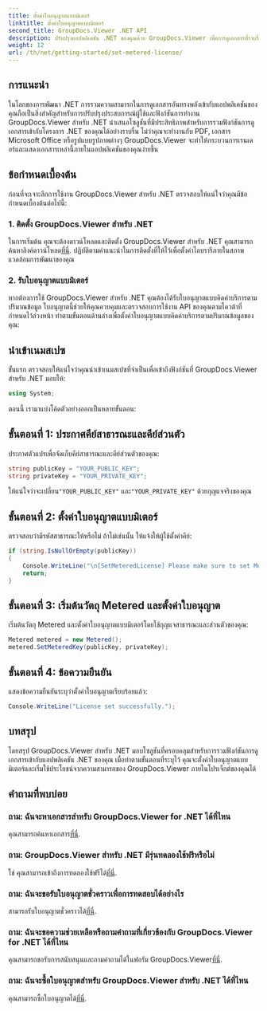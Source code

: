```yaml
---
title: ตั้งค่าใบอนุญาตแบบมิเตอร์
linktitle: ตั้งค่าใบอนุญาตแบบมิเตอร์
second_title: GroupDocs.Viewer .NET API
description: ปรับปรุงแอปพลิเคชัน .NET ของคุณด้วย GroupDocs.Viewer เพื่อการดูเอกสารที่ราบรื่น รวมฟังก์ชันการเรนเดอร์เอกสารเข้ากับโปรเจ็กต์ของคุณได้อย่างง่ายดาย
weight: 12
url: /th/net/getting-started/set-metered-license/
---
```

## การแนะนำ
ในโลกของการพัฒนา .NET การรวมความสามารถในการดูเอกสารอันทรงพลังเข้ากับแอปพลิเคชันของคุณถือเป็นสิ่งสำคัญสำหรับการปรับปรุงประสบการณ์ผู้ใช้และฟังก์ชันการทำงาน GroupDocs.Viewer สำหรับ .NET นำเสนอโซลูชันที่มีประสิทธิภาพสำหรับการรวมฟังก์ชันการดูเอกสารเข้ากับโครงการ .NET ของคุณได้อย่างราบรื่น ไม่ว่าคุณจะทำงานกับ PDF, เอกสาร Microsoft Office หรือรูปแบบรูปภาพต่างๆ GroupDocs.Viewer จะทำให้กระบวนการเรนเดอร์และแสดงเอกสารเหล่านี้ภายในแอปพลิเคชันของคุณง่ายขึ้น
## ข้อกำหนดเบื้องต้น
ก่อนที่จะเจาะลึกการใช้งาน GroupDocs.Viewer สำหรับ .NET ตรวจสอบให้แน่ใจว่าคุณมีข้อกำหนดเบื้องต้นต่อไปนี้:
### 1. ติดตั้ง GroupDocs.Viewer สำหรับ .NET
 ในการเริ่มต้น คุณจะต้องดาวน์โหลดและติดตั้ง GroupDocs.Viewer สำหรับ .NET คุณสามารถค้นหาลิงค์ดาวน์โหลด[ที่นี่](https://releases.groupdocs.com/viewer/net/). ปฏิบัติตามคำแนะนำในการติดตั้งที่ให้ไว้เพื่อตั้งค่าไลบรารีภายในสภาพแวดล้อมการพัฒนาของคุณ
### 2. รับใบอนุญาตแบบมิเตอร์
หากต้องการใช้ GroupDocs.Viewer สำหรับ .NET คุณต้องได้รับใบอนุญาตแบบคิดค่าบริการตามปริมาณข้อมูล ใบอนุญาตนี้ช่วยให้คุณควบคุมและตรวจสอบการใช้งาน API ของคุณตามโควต้าที่กำหนดไว้ล่วงหน้า ทำตามขั้นตอนด้านล่างเพื่อตั้งค่าใบอนุญาตแบบคิดค่าบริการตามปริมาณข้อมูลของคุณ:

## นำเข้าเนมสเปซ
ขั้นแรก ตรวจสอบให้แน่ใจว่าคุณนำเข้าเนมสเปซที่จำเป็นเพื่อเข้าถึงฟังก์ชันที่ GroupDocs.Viewer สำหรับ .NET มอบให้:
```csharp
using System;
```

ตอนนี้ เรามาแบ่งโค้ดตัวอย่างออกเป็นหลายขั้นตอน:
## ขั้นตอนที่ 1: ประกาศคีย์สาธารณะและคีย์ส่วนตัว
ประกาศตัวแปรเพื่อจัดเก็บคีย์สาธารณะและคีย์ส่วนตัวของคุณ:
```csharp
string publicKey = "YOUR_PUBLIC_KEY";
string privateKey = "YOUR_PRIVATE_KEY";
```
 ให้แน่ใจว่าจะเปลี่ยน`"YOUR_PUBLIC_KEY"` และ`"YOUR_PRIVATE_KEY"` ด้วยกุญแจจริงของคุณ
## ขั้นตอนที่ 2: ตั้งค่าใบอนุญาตแบบมิเตอร์
ตรวจสอบว่ามีรหัสสาธารณะให้หรือไม่ ถ้าไม่เช่นนั้น ให้แจ้งให้ผู้ใช้ตั้งค่าคีย์:
```csharp
if (string.IsNullOrEmpty(publicKey))
{
    Console.WriteLine("\n[SetMeteredLicense] Please make sure to set Metered keys. Learn more at https://buy.groupdocs.com/faqs/licensing/metered");
    return;
}
```
## ขั้นตอนที่ 3: เริ่มต้นวัตถุ Metered และตั้งค่าใบอนุญาต
เริ่มต้นวัตถุ Metered และตั้งค่าใบอนุญาตแบบมิเตอร์โดยใช้กุญแจสาธารณะและส่วนตัวของคุณ:
```csharp
Metered metered = new Metered();
metered.SetMeteredKey(publicKey, privateKey);
```
## ขั้นตอนที่ 4: ข้อความยืนยัน
แสดงข้อความยืนยันระบุว่าตั้งค่าใบอนุญาตเรียบร้อยแล้ว:
```csharp
Console.WriteLine("License set successfully.");
```

## บทสรุป
โดยสรุป GroupDocs.Viewer สำหรับ .NET มอบโซลูชันที่ครอบคลุมสำหรับการรวมฟังก์ชันการดูเอกสารเข้ากับแอปพลิเคชัน .NET ของคุณ เมื่อทำตามขั้นตอนที่ระบุไว้ คุณจะตั้งค่าใบอนุญาตแบบมิเตอร์และเริ่มใช้ประโยชน์จากความสามารถของ GroupDocs.Viewer ภายในโปรเจ็กต์ของคุณได้
## คำถามที่พบบ่อย
### ถาม: ฉันจะหาเอกสารสำหรับ GroupDocs.Viewer for .NET ได้ที่ไหน
 คุณสามารถค้นหาเอกสาร[ที่นี่](https://tutorials.groupdocs.com/viewer/net/).
### ถาม: GroupDocs.Viewer สำหรับ .NET มีรุ่นทดลองใช้ฟรีหรือไม่
 ใช่ คุณสามารถเข้าถึงการทดลองใช้ฟรีได้[ที่นี่](https://releases.groupdocs.com/).
### ถาม: ฉันจะขอรับใบอนุญาตชั่วคราวเพื่อการทดสอบได้อย่างไร
 สามารถรับใบอนุญาตชั่วคราวได้[ที่นี่](https://purchase.groupdocs.com/temporary-license/).
### ถาม: ฉันจะขอความช่วยเหลือหรือถามคำถามที่เกี่ยวข้องกับ GroupDocs.Viewer for .NET ได้ที่ไหน
 คุณสามารถขอรับการสนับสนุนและถามคำถามได้ในฟอรัม GroupDocs.Viewer[ที่นี่](https://forum.groupdocs.com/c/viewer/9).
### ถาม: ฉันจะซื้อใบอนุญาตสำหรับ GroupDocs.Viewer สำหรับ .NET ได้ที่ไหน
 คุณสามารถซื้อใบอนุญาตได้[ที่นี่](https://purchase.groupdocs.com/buy).